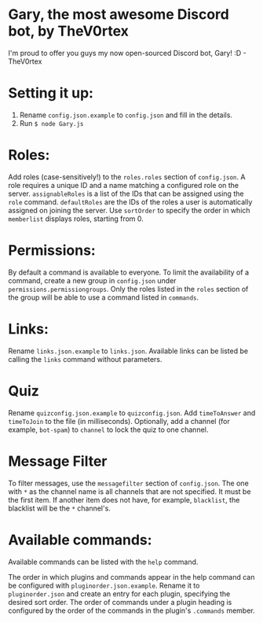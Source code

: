 # Gary, the most awesome Discord bot, by TheV0rtex
I'm proud to offer you guys my now open-sourced Discord bot, Gary! :D - TheV0rtex

# Setting it up:

1. Rename `config.json.example` to `config.json` and fill in the details.
2. Run `$ node Gary.js`

# Roles:

Add roles (case-sensitively!) to the `roles.roles` section of `config.json`. A role requires a unique ID and a name matching a configured role on the server. `assignableRoles` is a list of the IDs that can be assigned using the `role` command. `defaultRoles` are the IDs of the roles a user is automatically assigned on joining the server. Use `sortOrder` to specify the order in which `memberlist` displays roles, starting from 0.

# Permissions:

By default a command is available to everyone. To limit the availability of a command, create a new group in `config.json` under `permissions.permissiongroups`. Only the roles listed in the `roles` section of the group will be able to use a command listed in `commands`.

# Links:

Rename `links.json.example` to `links.json`. Available links can be listed be calling the `links` command without parameters.

# Quiz

Rename `quizconfig.json.example` to `quizconfig.json`. Add `timeToAnswer` and `timeToJoin` to the file (in milliseconds). Optionally, add a channel (for example, `bot-spam`) to `channel` to lock the quiz to one channel.

# Message Filter

To filter messages, use the `messagefilter` section of `config.json`. The one with `*` as the channel name is all channels that are not specified. It must be the first item. If another item does not have, for example, `blacklist`, the blacklist will be the `*` channel's.

# Available commands:

Available commands can be listed with the `help` command. 

The order in which plugins and commands appear in the help command can be configured with `pluginorder.json.example`. Rename it to `pluginorder.json` and create an entry for each plugin, specifying the desired sort order. The order of commands under a plugin heading is configured by the order of the commands in the plugin's `.commands` member.
